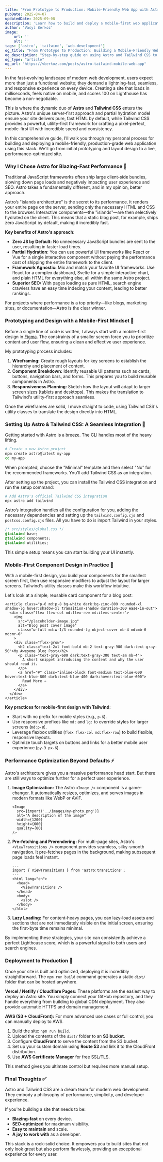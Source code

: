 ```yaml
---
title: 'From Prototype to Production: Mobile-Friendly Web App with Astro & Tailwind'
pubDate: 2025-04-07
updatedDate: 2025-09-08
description: 'Learn how to build and deploy a mobile-first web application using Astro and Tailwind CSS, from initial design to production launch.'
author: 'Vasyl Berkoz'
image:
    url: ''
    alt: ''
tags: ['astro', 'tailwind', 'web-development']
og_title: "From Prototype to Production: Building a Mobile-Friendly Web App with Astro & Tailwind"
og_description: "Step-by-step guide on using Astro and Tailwind CSS to create a fast, responsive, mobile-first web app and deploy it to production."
og_type: "article"
og_url: "https://vberkoz.com/posts/astro-tailwind-mobile-web-app"
---
```


In the fast-evolving landscape of modern web development, users expect more than just a functional website; they demand a lightning-fast, seamless, and responsive experience on every device. Creating a site that loads in milliseconds, feels native on mobile, and scores 100 on Lighthouse has become a non-negotiable.

This is where the dynamic duo of **Astro** and **Tailwind CSS** enters the picture. Astro's unique server-first approach and partial hydration model ensure your site delivers pure, fast HTML by default, while Tailwind CSS provides a powerful, utility-first framework for crafting a pixel-perfect, mobile-first UI with incredible speed and consistency.

In this comprehensive guide, I'll walk you through my personal process for building and deploying a mobile-friendly, production-grade web application using this stack. We'll go from initial prototyping and layout design to a live, performance-optimized site.

### **Why I Chose Astro for Blazing-Fast Performance** 🚀

Traditional JavaScript frameworks often ship large client-side bundles, slowing down page loads and negatively impacting user experience and SEO. Astro takes a fundamentally different, and in my opinion, better approach.

Astro’s "islands architecture" is the secret to its performance. It renders your entire page on the server, sending only the necessary HTML and CSS to the browser. Interactive components—the "islands"—are then selectively hydrated on the client. This means that a static blog post, for example, ships zero JavaScript by default, making it incredibly fast.

**Key benefits of Astro's approach:**

  * **Zero JS by Default:** No unnecessary JavaScript bundles are sent to the user, resulting in faster load times.
  * **Partial Hydration:** You can use powerful UI frameworks like React or Vue for a single interactive component without paying the performance cost of shipping the entire framework to the client.
  * **Framework Agnostic:** Mix and match your favorite UI frameworks. Use React for a complex dashboard, Svelte for a simple interactive chart, and plain HTML for everything else, all within the same Astro project.
  * **Superior SEO:** With pages loading as pure HTML, search engine crawlers have an easy time indexing your content, leading to better rankings.

For projects where performance is a top priority—like blogs, marketing sites, or documentation—Astro is the clear winner.

### **Prototyping and Design with a Mobile-First Mindset** 🎨

Before a single line of code is written, I always start with a mobile-first design in [Figma](https://figma.com/). The constraints of a smaller screen force you to prioritize content and user flow, ensuring a clean and effective user experience.

My prototyping process includes:

1.  **Wireframing:** Create rough layouts for key screens to establish the hierarchy and placement of content.
2.  **Component Breakdown:** Identify reusable UI patterns such as cards, buttons, navigation bars, and forms. This prepares you to build reusable components in Astro.
3.  **Responsiveness Planning:** Sketch how the layout will adapt to larger screen sizes (tablets and desktops). This makes the translation to Tailwind's utility-first approach seamless.

Once the wireframes are solid, I move straight to code, using Tailwind CSS's utility classes to translate the design directly into HTML.

### **Setting Up Astro & Tailwind CSS: A Seamless Integration** 🧱

Getting started with Astro is a breeze. The CLI handles most of the heavy lifting.

```bash
# Create a new Astro project
npm create astro@latest my-app
cd my-app
```

When prompted, choose the "Minimal" template and then select "No" for the recommended frameworks. You'll add Tailwind CSS as an integration.

After setting up the project, you can install the Tailwind CSS integration and run the setup command:

```bash
# Add Astro's official Tailwind CSS integration
npx astro add tailwind
```

Astro’s integration handles all the configuration for you, adding the necessary dependencies and setting up the `tailwind.config.cjs` and `postcss.config.cjs` files. All you have to do is import Tailwind in your styles.

```css
/* src/styles/global.css */
@tailwind base;
@tailwind components;
@tailwind utilities;
```

This simple setup means you can start building your UI instantly.

### **Mobile-First Component Design in Practice** 📱

With a mobile-first design, you build your components for the smallest screen first, then use responsive modifiers to adjust the layout for larger screens. Tailwind's utility classes make this workflow intuitive.

Let's look at a simple, reusable card component for a blog post:

```astro
<article class="p-6 md:p-8 bg-white dark:bg-zinc-800 rounded-xl shadow-lg hover:shadow-xl transition-shadow duration-300 ease-in-out">
  <div class="flex flex-col md:flex-row md:items-center">
    <img
      src="/placeholder-image.jpg"
      alt="Blog post cover image"
      class="w-full md:w-1/3 rounded-lg object-cover mb-4 md:mb-0 md:mr-6"
    >
    <div class="flex-grow">
      <h2 class="text-2xl font-bold mb-2 text-gray-900 dark:text-gray-50">My Awesome Blog Post</h2>
      <p class="text-gray-600 dark:text-gray-300 text-sm mb-4">
        A short snippet introducing the content and why the user should read it.
      </p>
      <a href="#" class="inline-block font-medium text-blue-600 hover:text-blue-800 dark:text-blue-400 dark:hover:text-blue-600">
        Read More →
      </a>
    </div>
  </div>
</article>
```

**Key practices for mobile-first design with Tailwind:**

  * Start with no prefix for mobile styles (e.g., `p-6`).
  * Use responsive prefixes like `md:` and `lg:` to override styles for larger screens (`md:p-8`).
  * Leverage flexbox utilities (`flex flex-col md:flex-row`) to build flexible, responsive layouts.
  * Optimize touch targets on buttons and links for a better mobile user experience (`py-3 px-6`).

### **Performance Optimization Beyond Defaults** ⚡

Astro's architecture gives you a massive performance head start. But there are still ways to optimize further for a perfect user experience.

1.  **Image Optimization:** The Astro `<Image />` component is a game-changer. It automatically resizes, optimizes, and serves images in modern formats like WebP or AVIF.

    ```astro
    <Image
      src={import('../images/my-photo.png')}
      alt="A description of the image"
      width={1200}
      height={600}
      quality={80}
    />
    ```

2.  **Pre-fetching and Prerendering:** For multi-page sites, Astro's `<ViewTransitions />` component provides seamless, silky-smooth navigation. It pre-fetches pages in the background, making subsequent page loads feel instant.

    ```astro
    ---
    import { ViewTransitions } from 'astro:transitions';
    ---
    <html lang="en">
      <head>
        <ViewTransitions />
      </head>
      <body>
        <slot />
      </body>
    </html>
    ```

3.  **Lazy Loading:** For content-heavy pages, you can lazy-load assets and sections that are not immediately visible on the initial screen, ensuring the first-byte time remains minimal.

By implementing these strategies, your site can consistently achieve a perfect Lighthouse score, which is a powerful signal to both users and search engines.

### **Deployment to Production** 🚀

Once your site is built and optimized, deploying it is incredibly straightforward. The `npm run build` command generates a static `dist/` folder that can be hosted anywhere.

**Vercel / Netlify / Cloudflare Pages:**
These platforms are the easiest way to deploy an Astro site. You simply connect your GitHub repository, and they handle everything from building to global CDN deployment. They also provide automatic HTTPS and domain management.

**AWS (S3 + CloudFront):**
For more advanced use cases or full control, you can manually deploy to AWS.

1.  Build the site: `npm run build`.
2.  Upload the contents of the `dist/` folder to an **S3 bucket**.
3.  Configure **CloudFront** to serve the content from the S3 bucket.
4.  Set up your custom domain using **Route 53** and link it to the CloudFront distribution.
5.  Use **AWS Certificate Manager** for free SSL/TLS.

This method gives you ultimate control but requires more manual setup.

### **Final Thoughts** ✅

Astro and Tailwind CSS are a dream team for modern web development. They embody a philosophy of performance, simplicity, and developer experience.

If you're building a site that needs to be:

  * **Blazing-fast** on every device.
  * **SEO-optimized** for maximum visibility.
  * **Easy to maintain** and scale.
  * **A joy to work with** as a developer.

This stack is a rock-solid choice. It empowers you to build sites that not only look great but also perform flawlessly, providing an exceptional experience for every user.